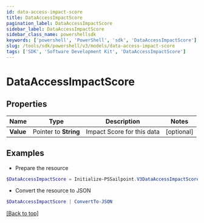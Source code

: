 ```yaml
---
id: data-access-impact-score
title: DataAccessImpactScore
pagination_label: DataAccessImpactScore
sidebar_label: DataAccessImpactScore
sidebar_class_name: powershellsdk
keywords: ['powershell', 'PowerShell', 'sdk', 'DataAccessImpactScore'] 
slug: /tools/sdk/powershell/v3/models/data-access-impact-score
tags: ['SDK', 'Software Development Kit', 'DataAccessImpactScore']
---
```



# DataAccessImpactScore

## Properties

Name | Type | Description | Notes
------------ | ------------- | ------------- | -------------
**Value** |  Pointer to **String** | Impact Score for this data | [optional] 

## Examples

- Prepare the resource
```powershell
$DataAccessImpactScore = Initialize-PSSailpoint.V3DataAccessImpactScore  -Value Medium
```

- Convert the resource to JSON
```powershell
$DataAccessImpactScore | ConvertTo-JSON
```


[[Back to top]](#) 

